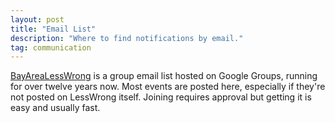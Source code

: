 ```yaml
---
layout: post
title: "Email List"
description: "Where to find notifications by email."
tag: communication
---
```


[BayAreaLessWrong](https://groups.google.com/g/bayarealesswrong) is a group email list hosted on
Google Groups, running for over twelve years now. Most events are posted here, especially if they're
not posted on LessWrong itself. Joining requires approval but getting it is easy and usually fast.

